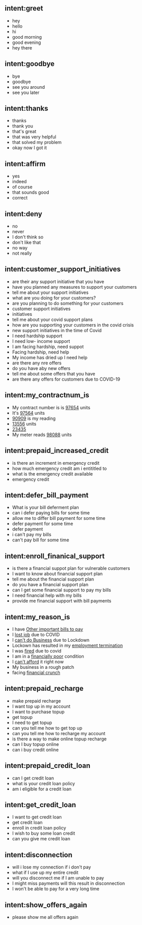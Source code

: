 ## intent:greet
- hey
- hello
- hi
- good morning
- good evening
- hey there

## intent:goodbye
- bye
- goodbye
- see you around
- see you later

## intent:thanks
- thanks
- thank you
- that's great
- that was very helpful
- that solved my problem
- okay now I got it

## intent:affirm
- yes
- indeed
- of course
- that sounds good
- correct

## intent:deny
- no
- never
- I don't think so
- don't like that
- no way
- not really

## intent:customer_support_initiatives
- are their any support initiative that you have
- have you planned any measures to support your customers
- tell me about your support initiatives
- what are you doing for your customers?
- are you planning to do something for your customers
- customer support initiatives
- initiatives
- tell me about your covid support plans
- how are you supporting your customers in the covid crisis
- new support initiatives in the time of Covid
- I need hardship support
- I need low- income support
- I am facing hardship, need suppot
- Facing hardship, need help
- My income has dried up I need help
- are there any nre offers
- do you have aby new offers
- tell me about some offers that you have
- are there any offers for customers due to COVID-19

## intent:my_contractnum_is
- My contract number is is [97654](CONTRACTNUM) units
- It's [97564](CONTRACTNUM) units
- [90909](CONTRACTNUM) is my reading
- [13556](CONTRACTNUM) units
- [23435](CONTRACTNUM)
- My meter reads [98088](CONTRACTNUM) units

## intent:prepaid_increased_credit
- is there an increment in emergency credit
- how much emergency credit am i entititled to
- what is the emergency credit available
- emergency credit

## intent:defer_bill_payment
- What is your bill deferment plan
- can i defer paying bills for some time
- allow me to differ bill payment for some time
- defer payment for some time
- defer payment 
- i can't pay my bills 
- can't pay bill for some time

## intent:enroll_finanical_support
- is there a financial suppot plan for vulnerable customers
- I want to know about financial support plan
- tell me about the financial support plan
- do you have a financial support plan
- can I get some financial support to pay my bills
- I need financial help with my bills
- provide me financial support with bill payments

## intent:my_reason_is
- I have [Other important bills to pay](REASON)
- I [lost job](REASON) due to COVID
- I [can't do Business](REASON) due to Lockdown
- Lockown has resulted in my [employment termination](REASON)
- I was [fired](REASON) due to covid
- I am in a [financially poor](REASON) condition
- I [can't afford](REASON) it right now
- My business in a rough patch
- facing [financial crunch](REASON)


## intent:prepaid_recharge
- make prepaid recharge
- I want top up in my account
- I want to purchase topup
- get topup
- I need to get topup
- can you tell me how to get top up
- can you tell me how to recharge my account
- is there a way to make online topup recharge
- can I buy topup online
- can i buy credit online

## intent:prepaid_credit_loan
- can I get credit loan
- what is your credit loan policy
- am i eligible for a credit loan

## intent:get_credit_loan
- I want to get credit loan
- get credit loan
- enroll in credit loan policy
- I wish to buy some loan credit
- can you give me credit loan

## intent:disconnection
- will i lose my connection if i don't pay
- what if I use up my entire credit
- will you disconnect me if I am unable to pay
- I might miss payments will this result in disconnection
- I won't be able to pay for a very long time

## intent:show_offers_again
- please show me all offers again

